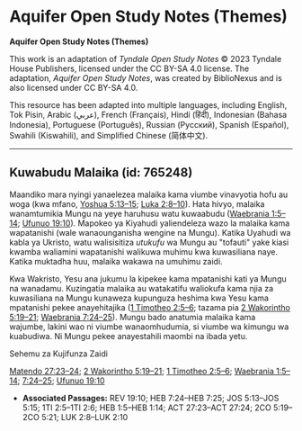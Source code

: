 # Aquifer Open Study Notes (Themes)

**Aquifer Open Study Notes (Themes)**

This work is an adaptation of *Tyndale Open Study Notes* © 2023 Tyndale House Publishers, licensed under the CC BY\-SA 4\.0 license. The adaptation, *Aquifer Open Study Notes*, was created by BiblioNexus and is also licensed under CC BY\-SA 4\.0\.

This resource has been adapted into multiple languages, including English, Tok Pisin, Arabic (عربي), French (Français), Hindi (हिंदी), Indonesian (Bahasa Indonesia), Portuguese (Português), Russian (Русский), Spanish (Español), Swahili (Kiswahili), and Simplified Chinese (简体中文).



--------------------------------

## Kuwabudu Malaika (id: 765248)

Maandiko mara nyingi yanaelezea malaika kama viumbe vinavyotia hofu au woga (kwa mfano, [Yoshua 5:13–15](https://ref.ly/Josh5:13-Josh5:15); [Luka 2:8–10](https://ref.ly/Luke2:8-Luke2:10)). Hata hivyo, malaika wanamtumikia Mungu na yeye haruhusu watu kuwaabudu ([Waebrania 1:5–14](https://ref.ly/Heb1:5-Heb1:14); [Ufunuo 19:10](https://ref.ly/Rev19:10)). Mapokeo ya Kiyahudi yaliendeleza wazo la malaika kama wapatanishi (wale wanaounganisha wengine na Mungu). Katika Uyahudi wa kabla ya Ukristo, watu walisisitiza *utukufu* wa Mungu au "tofauti" yake kiasi kwamba waliamini wapatanishi walikuwa muhimu kwa kuwasiliana naye. Katika muktadha huu, malaika wakawa na umuhimu zaidi.

Kwa Wakristo, Yesu ana jukumu la kipekee kama mpatanishi kati ya Mungu na wanadamu. Kuzingatia malaika au watakatifu waliokufa kama njia za kuwasiliana na Mungu kunaweza kupunguza heshima kwa Yesu kama mpatanishi pekee anayehitajika ([1 Timotheo 2:5–6](https://ref.ly/1Tim2:5-1Tim2:6); tazama pia [2 Wakorintho 5:19–21](https://ref.ly/2Cor5:19-2Cor5:21); [Waebrania 7:24–25](https://ref.ly/Heb7:24-Heb7:25)). Mungu bado anatumia malaika kama wajumbe, lakini wao ni viumbe wanaomhudumia, si viumbe wa kimungu wa kuabudiwa. Ni Mungu pekee anayestahili maombi na ibada yetu.

Sehemu za Kujifunza Zaidi

[Matendo 27:23–24](https://ref.ly/Acts27:23-Acts27:24); [2 Wakorintho 5:19–21](https://ref.ly/2Cor5:19-2Cor5:21); [1 Timotheo 2:5–6](https://ref.ly/1Tim2:5-1Tim2:6); [Waebrania 1:5–14](https://ref.ly/Heb1:5-Heb1:14); [7:24–25](https://ref.ly/Heb7:24-Heb7:25); [Ufunuo 19:10](https://ref.ly/Rev19:10)

* **Associated Passages:** REV 19:10; HEB 7:24–HEB 7:25; JOS 5:13–JOS 5:15; 1TI 2:5–1TI 2:6; HEB 1:5–HEB 1:14; ACT 27:23–ACT 27:24; 2CO 5:19–2CO 5:21; LUK 2:8–LUK 2:10

